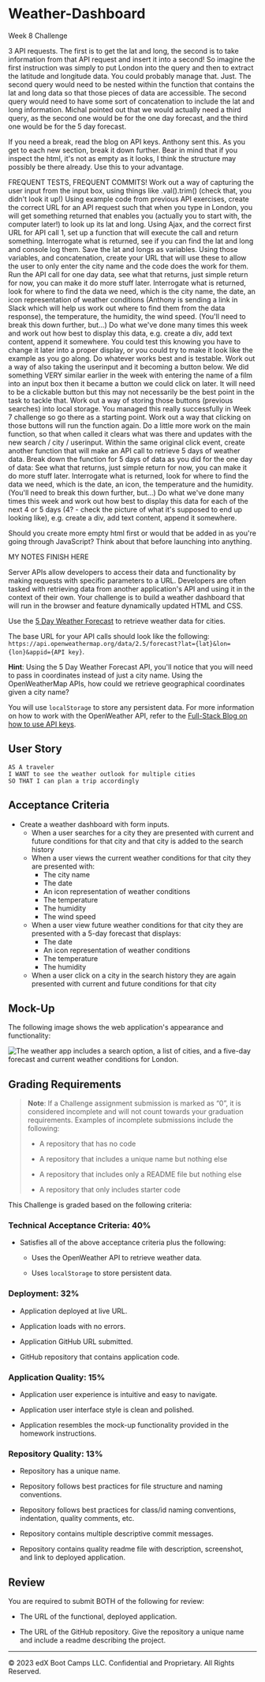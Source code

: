 # Weather-Dashboard
Week 8 Challenge

3 API requests.
The first is to get the lat and long, the second is to take information from that API request and insert it into a second!
So imagine the first instruction was simply to put London into the query and then to extract the latitude and longitude data. You could probably manage that. Just.
The second query would need to be nested within the function that contains the lat and long data so that those pieces of data are accessible.
The second query would need to have some sort of concatenation to include the lat and long information.
Michal pointed out that we would actually need a third query, as the second one would be for the one day forecast, and the third one would be for the 5 day forecast.

If you need a break, read the blog on API keys. Anthony sent this.
As you get to each new section, break it down further.
Bear in mind that if you inspect the html, it's not as empty as it looks, I think the structure may possibly be there already. Use this to your advantage.


FREQUENT TESTS, FREQUENT COMMITS!
Work out a way of capturing the user input from the input box, using things like .val().trim() (check that, you didn't look it up!)
Using example code from previous API exercises, create the correct URL for an API request such that when you type in London, you will get something returned that enables you (actually you to start with, the computer later!) to look up its lat and long.
Using Ajax, and the correct first URL for API call 1, set up a function that will execute the call and return something.
Interrogate what is returned, see if you can find the lat and long and console log them.
Save the lat and longs as variables.
Using those variables, and concatenation, create your URL that will use these to allow the user to only enter the city name and the code does the work for them.
Run the API call for one day data, see what that returns, just simple return for now, you can make it do more stuff later.
Interrogate what is returned, look for where to find the data we need, which is the city name, the date, an icon representation of weather conditions (Anthony is sending a link in Slack which will help us work out where to find them from the data response), the temperature, the humidity, the wind speed.
(You'll need to break this down further, but...) Do what we've done many times this week and work out how best to display this data, e.g. create a div, add text content, append it somewhere. You could test this knowing you have to change it later into a proper display, or you could try to make it look like the example as you go along. Do whatever works best and is testable.
Work out a way of also taking the userinput and it becoming a button below. We did something VERY similar earlier in the week with entering the name of a film into an input box then it became a button we could click on later.
It will need to be a clickable button but this may not necessarily be the best point in the task to tackle that.
Work out a way of storing those buttons (previous searches) into local storage. You managed this really successfully in Week 7 challenge so go there as a starting point.
Work out a way that clicking on those buttons will run the function again.
Do a little more work on the main function, so that when called it clears what was there and updates with the new search / city / userinput.
Within the same original click event, create another function that will make an API call to retrieve 5 days of weather data.
Break down the function for 5 days of data as you did for the one day of data:
See what that returns, just simple return for now, you can make it do more stuff later.
Interrogate what is returned, look for where to find the data we need, which is the date, an icon, the temperature and the humidity.
(You'll need to break this down further, but...) Do what we've done many times this week and work out how best to display this data for each of the next 4 or 5 days (4? - check the picture of what it's supposed to end up looking like), e.g. create a div, add text content, append it somewhere.
 
Should you create more empty html first or would that be added in as you're going through JavaScript? Think about that before launching into anything.

MY NOTES FINISH HERE

Server APIs allow developers to access their data and functionality by making requests with specific parameters to a URL. Developers are often tasked with retrieving data from another application's API and using it in the context of their own. Your challenge is to build a weather dashboard that will run in the browser and feature dynamically updated HTML and CSS.

Use the [5 Day Weather Forecast](https://openweathermap.org/forecast5) to retrieve weather data for cities. 

The base URL for your API calls should look like the following: `https://api.openweathermap.org/data/2.5/forecast?lat={lat}&lon={lon}&appid={API key}`.

**Hint**: Using the 5 Day Weather Forecast API, you'll notice that you will need to pass in coordinates instead of just a city name. Using the OpenWeatherMap APIs, how could we retrieve geographical coordinates given a city name?

You will use `localStorage` to store any persistent data. For more information on how to work with the OpenWeather API, refer to the [Full-Stack Blog on how to use API keys](https://coding-boot-camp.github.io/full-stack/apis/how-to-use-api-keys).

## User Story

```text
AS A traveler
I WANT to see the weather outlook for multiple cities
SO THAT I can plan a trip accordingly
```

## Acceptance Criteria

* Create a weather dashboard with form inputs.
  * When a user searches for a city they are presented with current and future conditions for that city and that city is added to the search history
  * When a user views the current weather conditions for that city they are presented with:
    * The city name
    * The date
    * An icon representation of weather conditions
    * The temperature
    * The humidity
    * The wind speed
  * When a user view future weather conditions for that city they are presented with a 5-day forecast that displays:
    * The date
    * An icon representation of weather conditions
    * The temperature
    * The humidity
  * When a user click on a city in the search history they are again presented with current and future conditions for that city

## Mock-Up

The following image shows the web application's appearance and functionality:

![The weather app includes a search option, a list of cities, and a five-day forecast and current weather conditions for London.](./assets/10-server-side-apis-challenge-demo.png)

## Grading Requirements

> **Note**: If a Challenge assignment submission is marked as “0”, it is considered incomplete and will not count towards your graduation requirements. Examples of incomplete submissions include the following:
>
> * A repository that has no code
>
> * A repository that includes a unique name but nothing else
>
> * A repository that includes only a README file but nothing else
>
> * A repository that only includes starter code

This Challenge is graded based on the following criteria:

### Technical Acceptance Criteria: 40%

* Satisfies all of the above acceptance criteria plus the following:

  * Uses the OpenWeather API to retrieve weather data.

  * Uses `localStorage` to store persistent data.

### Deployment: 32%

* Application deployed at live URL.

* Application loads with no errors.

* Application GitHub URL submitted.

* GitHub repository that contains application code.

### Application Quality: 15%

* Application user experience is intuitive and easy to navigate.

* Application user interface style is clean and polished.

* Application resembles the mock-up functionality provided in the homework instructions.

### Repository Quality: 13%

* Repository has a unique name.

* Repository follows best practices for file structure and naming conventions.

* Repository follows best practices for class/id naming conventions, indentation, quality comments, etc.

* Repository contains multiple descriptive commit messages.

* Repository contains quality readme file with description, screenshot, and link to deployed application.

## Review

You are required to submit BOTH of the following for review:

* The URL of the functional, deployed application.

* The URL of the GitHub repository. Give the repository a unique name and include a readme describing the project.

---

© 2023 edX Boot Camps LLC. Confidential and Proprietary. All Rights Reserved.
